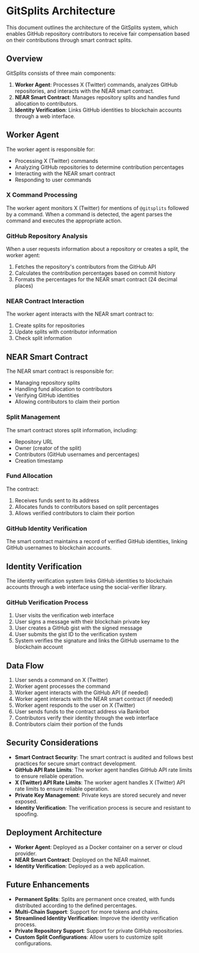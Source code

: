 # GitSplits Architecture

This document outlines the architecture of the GitSplits system, which enables GitHub repository contributors to receive fair compensation based on their contributions through smart contract splits.

## Overview

GitSplits consists of three main components:

1. **Worker Agent**: Processes X (Twitter) commands, analyzes GitHub repositories, and interacts with the NEAR smart contract.
2. **NEAR Smart Contract**: Manages repository splits and handles fund allocation to contributors.
3. **Identity Verification**: Links GitHub identities to blockchain accounts through a web interface.

## Worker Agent

The worker agent is responsible for:

- Processing X (Twitter) commands
- Analyzing GitHub repositories to determine contribution percentages
- Interacting with the NEAR smart contract
- Responding to user commands

### X Command Processing

The worker agent monitors X (Twitter) for mentions of `@gitsplits` followed by a command. When a command is detected, the agent parses the command and executes the appropriate action.

### GitHub Repository Analysis

When a user requests information about a repository or creates a split, the worker agent:

1. Fetches the repository's contributors from the GitHub API
2. Calculates the contribution percentages based on commit history
3. Formats the percentages for the NEAR smart contract (24 decimal places)

### NEAR Contract Interaction

The worker agent interacts with the NEAR smart contract to:

1. Create splits for repositories
2. Update splits with contributor information
3. Check split information

## NEAR Smart Contract

The NEAR smart contract is responsible for:

- Managing repository splits
- Handling fund allocation to contributors
- Verifying GitHub identities
- Allowing contributors to claim their portion

### Split Management

The smart contract stores split information, including:

- Repository URL
- Owner (creator of the split)
- Contributors (GitHub usernames and percentages)
- Creation timestamp

### Fund Allocation

The contract:

1. Receives funds sent to its address
2. Allocates funds to contributors based on split percentages
3. Allows verified contributors to claim their portion

### GitHub Identity Verification

The smart contract maintains a record of verified GitHub identities, linking GitHub usernames to blockchain accounts.

## Identity Verification

The identity verification system links GitHub identities to blockchain accounts through a web interface using the social-verifier library.

### GitHub Verification Process

1. User visits the verification web interface
2. User signs a message with their blockchain private key
3. User creates a GitHub gist with the signed message
4. User submits the gist ID to the verification system
5. System verifies the signature and links the GitHub username to the blockchain account

## Data Flow

1. User sends a command on X (Twitter)
2. Worker agent processes the command
3. Worker agent interacts with the GitHub API (if needed)
4. Worker agent interacts with the NEAR smart contract (if needed)
5. Worker agent responds to the user on X (Twitter)
6. User sends funds to the contract address via Bankrbot
7. Contributors verify their identity through the web interface
8. Contributors claim their portion of the funds

## Security Considerations

- **Smart Contract Security**: The smart contract is audited and follows best practices for secure smart contract development.
- **GitHub API Rate Limits**: The worker agent handles GitHub API rate limits to ensure reliable operation.
- **X (Twitter) API Rate Limits**: The worker agent handles X (Twitter) API rate limits to ensure reliable operation.
- **Private Key Management**: Private keys are stored securely and never exposed.
- **Identity Verification**: The verification process is secure and resistant to spoofing.

## Deployment Architecture

- **Worker Agent**: Deployed as a Docker container on a server or cloud provider.
- **NEAR Smart Contract**: Deployed on the NEAR mainnet.
- **Identity Verification**: Deployed as a web application.

## Future Enhancements

- **Permanent Splits**: Splits are permanent once created, with funds distributed according to the defined percentages.
- **Multi-Chain Support**: Support for more tokens and chains.
- **Streamlined Identity Verification**: Improve the identity verification process.
- **Private Repository Support**: Support for private GitHub repositories.
- **Custom Split Configurations**: Allow users to customize split configurations.
